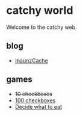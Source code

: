 # catchy world

Welcome to the catchy web.

## blog

- [maunzCache](./blog/maunzCache/hi.md)

## games

- ~~10 checkboxes~~
- [100 checkboxes](./games/100-checkboxes.md)
- [Decide what to eat](./games/decide-what-to-eat.md)